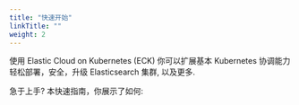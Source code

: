 ```yaml
---
title: "快速开始"
linkTitle: ""
weight: 2
---
```


使用 Elastic Cloud on Kubernetes (ECK) 你可以扩展基本 Kubernetes 协调能力轻松部署，安全，升级 Elasticsearch 集群, 以及更多.

急于上手? 本快速指南，你展示了如何:
